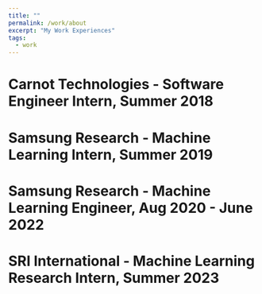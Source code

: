 ```yaml
---
title: ""
permalink: /work/about
excerpt: "My Work Experiences"
tags:
  - work
---
```


Carnot Technologies - Software Engineer Intern, Summer 2018
======

Samsung Research - Machine Learning Intern, Summer 2019
======

Samsung Research - Machine Learning Engineer, Aug 2020 - June 2022
======

SRI International - Machine Learning Research Intern, Summer 2023
======